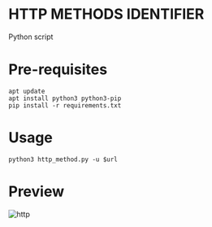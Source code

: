 # HTTP METHODS IDENTIFIER
Python script

# Pre-requisites
    apt update
    apt install python3 python3-pip
    pip install -r requirements.txt
 
 # Usage
    python3 http_method.py -u $url

# Preview
![http](https://user-images.githubusercontent.com/103317379/197797135-c8e843db-8bd9-4b1b-adee-096a4444c382.png)
